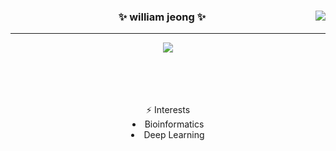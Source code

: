 <div align="center">
  
  <img align="right" src="https://github-readme-stats.vercel.app/api/top-langs/?username=williamjeong2&theme=dracula&exclude_repo=Computer-Science-Engineering,clone-zoom&hide=Procfile&layout=compact&langs_count=5"/>
  
  ### ✨ william jeong ✨
  
  ---
  <a href="https://hits.seeyoufarm.com"><img src="https://hits.seeyoufarm.com/api/count/incr/badge.svg?url=https%3A%2F%2Fgithub.com%2Fwilliamjeong2&count_bg=%23000000&title_bg=%23000000&icon=github.svg&icon_color=%23E7E7E7&title=Github&edge_flat=false"/></a>
 

</div>
<br>
<br>
<br>
<br>
<div align="center">
 ⚡️ Interests
 <li>Bioinformatics</li>
 <li>Deep Learning</li>
</div>

<!--
**williamjeong2/williamjeong2** is a ✨ _special_ ✨ repository because its `README.md` (this file) appears on your GitHub profile.

Here are some ideas to get you started:

- 🔭 I’m currently working on ...
- 🌱 I’m currently learning ...
- 👯 I’m looking to collaborate on ...
- 🤔 I’m looking for help with ...
- 💬 Ask me about ...
- 📫 How to reach me: ...
- 😄 Pronouns: ...
- ⚡ Fun fact: ...
-->
